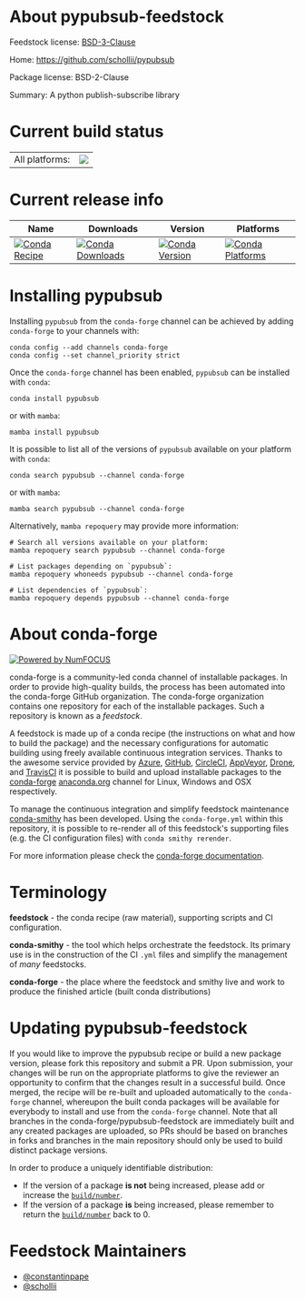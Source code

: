 About pypubsub-feedstock
========================

Feedstock license: [BSD-3-Clause](https://github.com/conda-forge/pypubsub-feedstock/blob/main/LICENSE.txt)

Home: https://github.com/schollii/pypubsub

Package license: BSD-2-Clause

Summary: A python publish-subscribe library

Current build status
====================


<table><tr><td>All platforms:</td>
    <td>
      <a href="https://dev.azure.com/conda-forge/feedstock-builds/_build/latest?definitionId=2566&branchName=main">
        <img src="https://dev.azure.com/conda-forge/feedstock-builds/_apis/build/status/pypubsub-feedstock?branchName=main">
      </a>
    </td>
  </tr>
</table>

Current release info
====================

| Name | Downloads | Version | Platforms |
| --- | --- | --- | --- |
| [![Conda Recipe](https://img.shields.io/badge/recipe-pypubsub-green.svg)](https://anaconda.org/conda-forge/pypubsub) | [![Conda Downloads](https://img.shields.io/conda/dn/conda-forge/pypubsub.svg)](https://anaconda.org/conda-forge/pypubsub) | [![Conda Version](https://img.shields.io/conda/vn/conda-forge/pypubsub.svg)](https://anaconda.org/conda-forge/pypubsub) | [![Conda Platforms](https://img.shields.io/conda/pn/conda-forge/pypubsub.svg)](https://anaconda.org/conda-forge/pypubsub) |

Installing pypubsub
===================

Installing `pypubsub` from the `conda-forge` channel can be achieved by adding `conda-forge` to your channels with:

```
conda config --add channels conda-forge
conda config --set channel_priority strict
```

Once the `conda-forge` channel has been enabled, `pypubsub` can be installed with `conda`:

```
conda install pypubsub
```

or with `mamba`:

```
mamba install pypubsub
```

It is possible to list all of the versions of `pypubsub` available on your platform with `conda`:

```
conda search pypubsub --channel conda-forge
```

or with `mamba`:

```
mamba search pypubsub --channel conda-forge
```

Alternatively, `mamba repoquery` may provide more information:

```
# Search all versions available on your platform:
mamba repoquery search pypubsub --channel conda-forge

# List packages depending on `pypubsub`:
mamba repoquery whoneeds pypubsub --channel conda-forge

# List dependencies of `pypubsub`:
mamba repoquery depends pypubsub --channel conda-forge
```


About conda-forge
=================

[![Powered by
NumFOCUS](https://img.shields.io/badge/powered%20by-NumFOCUS-orange.svg?style=flat&colorA=E1523D&colorB=007D8A)](https://numfocus.org)

conda-forge is a community-led conda channel of installable packages.
In order to provide high-quality builds, the process has been automated into the
conda-forge GitHub organization. The conda-forge organization contains one repository
for each of the installable packages. Such a repository is known as a *feedstock*.

A feedstock is made up of a conda recipe (the instructions on what and how to build
the package) and the necessary configurations for automatic building using freely
available continuous integration services. Thanks to the awesome service provided by
[Azure](https://azure.microsoft.com/en-us/services/devops/), [GitHub](https://github.com/),
[CircleCI](https://circleci.com/), [AppVeyor](https://www.appveyor.com/),
[Drone](https://cloud.drone.io/welcome), and [TravisCI](https://travis-ci.com/)
it is possible to build and upload installable packages to the
[conda-forge](https://anaconda.org/conda-forge) [anaconda.org](https://anaconda.org/)
channel for Linux, Windows and OSX respectively.

To manage the continuous integration and simplify feedstock maintenance
[conda-smithy](https://github.com/conda-forge/conda-smithy) has been developed.
Using the ``conda-forge.yml`` within this repository, it is possible to re-render all of
this feedstock's supporting files (e.g. the CI configuration files) with ``conda smithy rerender``.

For more information please check the [conda-forge documentation](https://conda-forge.org/docs/).

Terminology
===========

**feedstock** - the conda recipe (raw material), supporting scripts and CI configuration.

**conda-smithy** - the tool which helps orchestrate the feedstock.
                   Its primary use is in the construction of the CI ``.yml`` files
                   and simplify the management of *many* feedstocks.

**conda-forge** - the place where the feedstock and smithy live and work to
                  produce the finished article (built conda distributions)


Updating pypubsub-feedstock
===========================

If you would like to improve the pypubsub recipe or build a new
package version, please fork this repository and submit a PR. Upon submission,
your changes will be run on the appropriate platforms to give the reviewer an
opportunity to confirm that the changes result in a successful build. Once
merged, the recipe will be re-built and uploaded automatically to the
`conda-forge` channel, whereupon the built conda packages will be available for
everybody to install and use from the `conda-forge` channel.
Note that all branches in the conda-forge/pypubsub-feedstock are
immediately built and any created packages are uploaded, so PRs should be based
on branches in forks and branches in the main repository should only be used to
build distinct package versions.

In order to produce a uniquely identifiable distribution:
 * If the version of a package **is not** being increased, please add or increase
   the [``build/number``](https://docs.conda.io/projects/conda-build/en/latest/resources/define-metadata.html#build-number-and-string).
 * If the version of a package **is** being increased, please remember to return
   the [``build/number``](https://docs.conda.io/projects/conda-build/en/latest/resources/define-metadata.html#build-number-and-string)
   back to 0.

Feedstock Maintainers
=====================

* [@constantinpape](https://github.com/constantinpape/)
* [@schollii](https://github.com/schollii/)

